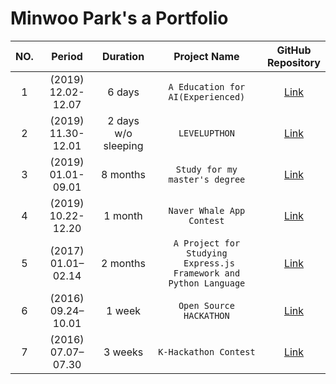 # Minwoo Park's a Portfolio

|NO.|Period|Duration|Project Name|GitHub <br> Repository|
|:--:|:-:|:-:|:-:|:-:|
|1| (2019) 12.02-12.07 | 6 days | `A Education for AI(Experienced)` | [Link][7] |
|2| (2019) 11.30-12.01 | 2 days <br> w/o sleeping | `LEVELUPTHON` | [Link][2] |
|3| (2019) 01.01-09.01 | 8 months | `Study for my master's degree` | [Link][1] |
|4| (2019) 10.22-12.20 | 1 month | `Naver Whale App Contest` | [Link][3] |
|5| (2017) 01.01–02.14 | 2 months | `A Project for Studying` <br> ` Express.js Framework and Python Language` | [Link][6] |
|6| (2016) 09.24–10.01 | 1 week | `Open Source HACKATHON` | [Link][4] |
|7| (2016) 07.07–07.30 | 3 weeks | `K-Hackathon Contest` | [Link][5] |

[1]: https://github.com/pmw9027/A-Framework-For-Evaluating-Performance-of-Algorithms-Extracting-the-Main-Content-from-a-Web-Page
[2]: https://github.com/pmw9027/LEVUPTHON_Team18.git
[3]: https://github.com/pmw9027/StepTracer
[4]: https://github.com/pmw9027/Say
[5]: https://github.com/pmw9027/HACKERTON4
[6]: https://github.com/pmw9027/psck_server.git
[7]: https://github.com/pmw9027/AI-High_Level
